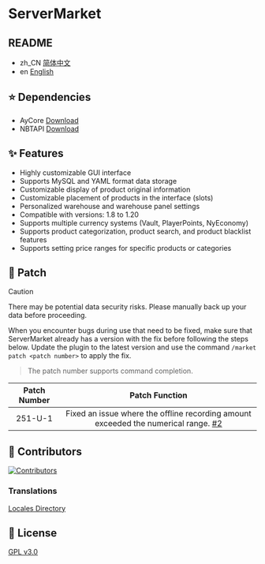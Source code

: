 # ServerMarket

## README

* zh_CN [简体中文](README.md)
* en [English](README_EN.md)

## ⭐ Dependencies

+ AyCore [Download](https://cdn.mc9y.com/files/AyCore/AyCore-1.2.1-BETA.jar)
+ NBTAPI [Download](https://www.spigotmc.org/resources/nbt-api.7939/)

## ✨ Features

* Highly customizable GUI interface
* Supports MySQL and YAML format data storage
* Customizable display of product original information
* Customizable placement of products in the interface (slots)
* Personalized warehouse and warehouse panel settings
* Compatible with versions: 1.8 to 1.20
* Supports multiple currency systems (Vault, PlayerPoints, NyEconomy)
* Supports product categorization, product search, and product blacklist features
* Supports setting price ranges for specific products or categories

## 🔨 Patch

> [!CAUTION]
> There may be potential data security risks. Please manually back up your data before proceeding.

When you encounter bugs during use that need to be fixed, make sure that ServerMarket already has a version with the fix before following the steps below. Update the plugin to the latest version and use the command `/market patch <patch number>` to apply the fix.
>The patch number supports command completion.

|  Patch Number   |                                   Patch Function                                   |
|:-------:|:------------------------------------------------------------------------:|
| 251-U-1 | Fixed an issue where the offline recording amount exceeded the numerical range. [#2](https://github.com/blank038/ServerMarket/issues/2) |

## 🌱 Contributors

<a href="https://github.com/blank038/ServerMarket/graphs/contributors">
  <img src="https://contrib.rocks/image?repo=blank038/ServerMarket" alt="Contributors"/>
</a>

### Translations

[Locales Directory](https://github.com/blank038/ServerMarket/tree/master/bukkit/src/main/resources/language)

## 📃 License

[GPL v3.0](https://opensource.org/license/gpl-3-0/)